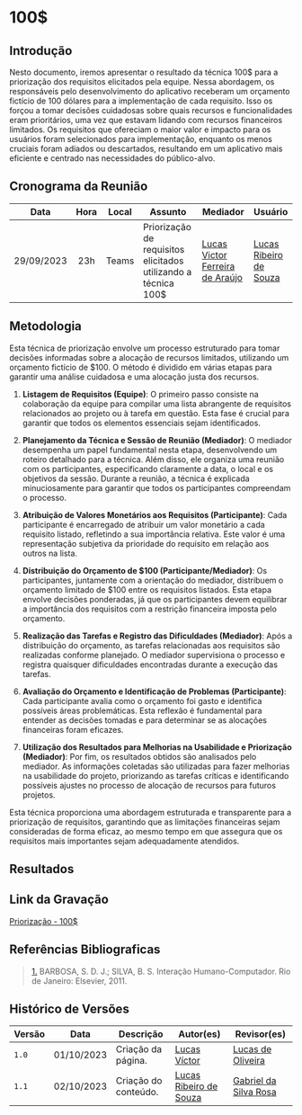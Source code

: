 # 100$

## Introdução

Nesto documento, iremos apresentar o resultado da técnica 100$ para a priorização dos requisitos elicitados pela equipe. Nessa abordagem, os responsáveis pelo desenvolvimento do aplicativo receberam um orçamento fictício de 100 dólares para a implementação de cada requisito. Isso os forçou a tomar decisões cuidadosas sobre quais recursos e funcionalidades eram prioritários, uma vez que estavam lidando com recursos financeiros limitados. Os requisitos que ofereciam o maior valor e impacto para os usuários foram selecionados para implementação, enquanto os menos cruciais foram adiados ou descartados, resultando em um aplicativo mais eficiente e centrado nas necessidades do público-alvo.

## Cronograma da Reunião

| Data | Hora | Local | Assunto | Mediador | Usuário |
| :--: | :--: | :---: | ------- | ------------ | ----- |
| 29/09/2023 | 23h | Teams | Priorização de requisitos elicitados utilizando a técnica 100$ |[Lucas Victor Ferreira de Araújo](https://github.com/Lucas13032003)|[Lucas Ribeiro de Souza](https://github.com/lucassouzs)|

## Metodologia

Esta técnica de priorização envolve um processo estruturado para tomar decisões informadas sobre a alocação de recursos limitados, utilizando um orçamento fictício de $100. O método é dividido em várias etapas para garantir uma análise cuidadosa e uma alocação justa dos recursos.

1. **Listagem de Requisitos (Equipe)**: O primeiro passo consiste na colaboração da equipe para compilar uma lista abrangente de requisitos relacionados ao projeto ou à tarefa em questão. Esta fase é crucial para garantir que todos os elementos essenciais sejam identificados.

2. **Planejamento da Técnica e Sessão de Reunião (Mediador)**: O mediador desempenha um papel fundamental nesta etapa, desenvolvendo um roteiro detalhado para a técnica. Além disso, ele organiza uma reunião com os participantes, especificando claramente a data, o local e os objetivos da sessão. Durante a reunião, a técnica é explicada minuciosamente para garantir que todos os participantes compreendam o processo.

3. **Atribuição de Valores Monetários aos Requisitos (Participante)**: Cada participante é encarregado de atribuir um valor monetário a cada requisito listado, refletindo a sua importância relativa. Este valor é uma representação subjetiva da prioridade do requisito em relação aos outros na lista.

4. **Distribuição do Orçamento de $100 (Participante/Mediador)**: Os participantes, juntamente com a orientação do mediador, distribuem o orçamento limitado de $100 entre os requisitos listados. Esta etapa envolve decisões ponderadas, já que os participantes devem equilibrar a importância dos requisitos com a restrição financeira imposta pelo orçamento.

5. **Realização das Tarefas e Registro das Dificuldades (Mediador)**: Após a distribuição do orçamento, as tarefas relacionadas aos requisitos são realizadas conforme planejado. O mediador supervisiona o processo e registra quaisquer dificuldades encontradas durante a execução das tarefas.

6. **Avaliação do Orçamento e Identificação de Problemas (Participante)**: Cada participante avalia como o orçamento foi gasto e identifica possíveis áreas problemáticas. Esta reflexão é fundamental para entender as decisões tomadas e para determinar se as alocações financeiras foram eficazes.

7. **Utilização dos Resultados para Melhorias na Usabilidade e Priorização (Mediador)**: Por fim, os resultados obtidos são analisados pelo mediador. As informações coletadas são utilizadas para fazer melhorias na usabilidade do projeto, priorizando as tarefas críticas e identificando possíveis ajustes no processo de alocação de recursos para futuros projetos.

Esta técnica proporciona uma abordagem estruturada e transparente para a priorização de requisitos, garantindo que as limitações financeiras sejam consideradas de forma eficaz, ao mesmo tempo em que assegura que os requisitos mais importantes sejam adequadamente atendidos.

## Resultados

## Link da Gravação

[Priorização  - 100$](https://youtu.be/yrM7AaMUzMA)

## Referências Bibliograficas
> <a id="QT1" href="#anchor_1">1.</a> BARBOSA, S. D. J.; SILVA, B. S. Interação Humano-Computador. Rio de Janeiro: Elsevier, 2011.
> <br/>

## Histórico de Versões

| Versão | Data       | Descrição                                 | Autor(es)                                                                                           | Revisor(es)                                      |
| ------ | ---------- | ----------------------------------------- | --------------------------------------------------------------------------------------------------- | --------------------- |
| `1.0`  | 01/10/2023 | Criação da página.                        | [Lucas Víctor ](https://github.com/Lucas13032003) | [Lucas de Oliveira ](https://github.com/LucasOliveiraDiasMarquesFerreira)|
| `1.1`  | 02/10/2023 | Criação do conteúdo. | [Lucas Ribeiro de Souza](https://github.com/lucassouzs) | [Gabriel da Silva Rosa](https://github.com/gabrielrosa09) |
